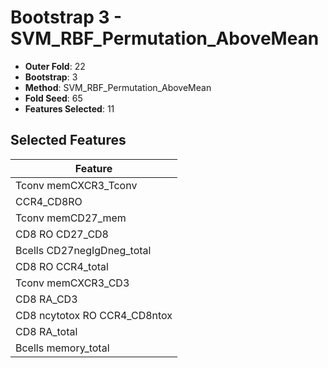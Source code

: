 # Bootstrap 3 - SVM_RBF_Permutation_AboveMean

- **Outer Fold**: 22
- **Bootstrap**: 3
- **Method**: SVM_RBF_Permutation_AboveMean
- **Fold Seed**: 65
- **Features Selected**: 11

## Selected Features

| Feature |
|---------|
| Tconv memCXCR3_Tconv |
| CCR4_CD8RO |
| Tconv memCD27_mem |
| CD8 RO CD27_CD8 |
| Bcells CD27negIgDneg_total |
| CD8 RO CCR4_total |
| Tconv memCXCR3_CD3 |
| CD8 RA_CD3 |
| CD8 ncytotox RO CCR4_CD8ntox |
| CD8 RA_total |
| Bcells memory_total |
